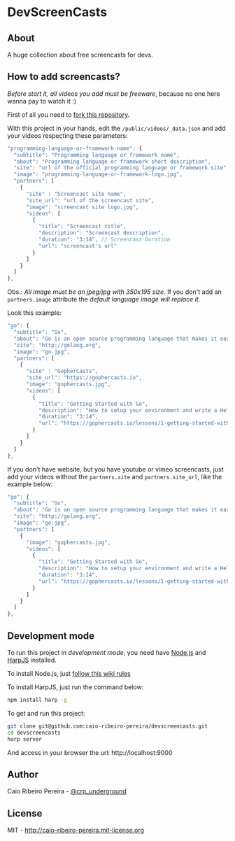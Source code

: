 # DevScreenCasts

## About

A huge collection about free screencasts for devs.

## How to add screencasts?

*Before start it, all videos you add must be freeware*, because no one here wanna pay to watch it :) 

First of all you need to [fork this repository](https://github.com/caio-ribeiro-pereira/devscreencasts/fork). 

With this project in your hands, edit the `/public/videos/_data.json` and add your videos respecting these parameters: 

``` javascript
"programming-language-or-framework-name": {
  "subtitle": "Programming language or framework name",
  "about": "Programming language or framework short description",
  "site": "url of the official programming language or framework site", 
  "image": "programming-language-or-framework-logo.jpg",
  "partners": [
    {
      "site" : "Screencast site name",
      "site_url": "url of the screencast site",
      "image": "screencast site logo.jpg",
      "videos": [
        {
          "title": "Screencast title",
          "description": "Screencast description",
          "duration": "3:14", // Screencast Duration
          "url": "screencast's url" 
        }
      ]
    }
  ]
},
```

Obs.: *All image must be an jpeg/jpg with 350x195 size*. If you don't add an `partners.image` attribute the *default language image will replace it*.

Look this example:

``` javascript
"go": {
  "subtitle": "Go",
  "about": "Go is an open source programming language that makes it easy to build simple, reliable, and efficient software.",
  "site": "http://golang.org",
  "image": "go.jpg",
  "partners": [
    {
      "site" : "GopherCasts",
      "site_url": "https://gophercasts.io",
      "image": "gophercasts.jpg",
      "videos": [
        {
          "title": "Getting Started with Go",
          "description": "How to setup your environment and write a Hello World application using the Go programming language.",
          "duration": "3:14",
          "url": "https://gophercasts.io/lessons/1-getting-started-with-go"
        }
      ]
    }
  ]
},
```

If you don't have website, but you have youtube or vimeo screencasts, just add your videos without the `partners.site` and `partners.site_url`, like the example below:

``` javascript
"go": {
  "subtitle": "Go",
  "about": "Go is an open source programming language that makes it easy to build simple, reliable, and efficient software.",
  "site": "http://golang.org",
  "image": "go.jpg",
  "partners": [
    {
      "image": "gophercasts.jpg",
      "videos": [
        {
          "title": "Getting Started with Go",
          "description": "How to setup your environment and write a Hello World application using the Go programming language.",
          "duration": "3:14",
          "url": "https://gophercasts.io/lessons/1-getting-started-with-go"
        }
      ]
    }
  ]
},
```

## Development mode

To run this project in *development mode*, you need have [Node.js](http://nodejs.org) and [HarpJS](http://harpjs.com) installed.

To install Node.js, just [follow this wiki rules](http://nodejs.org/download)

To install HarpJS, just run the command below:

``` bash
npm install harp -g
```

To get and run this project:

``` bash
git clone git@github.com:caio-ribeiro-pereira/devscreencasts.git
cd devscreencasts
harp server
```

And access in your browser the url: http://localhost:9000

## Author

Caio Ribeiro Pereira - [@crp_underground](http://twitter.com/crp_underground)

## License

MIT - http://caio-ribeiro-pereira.mit-license.org
